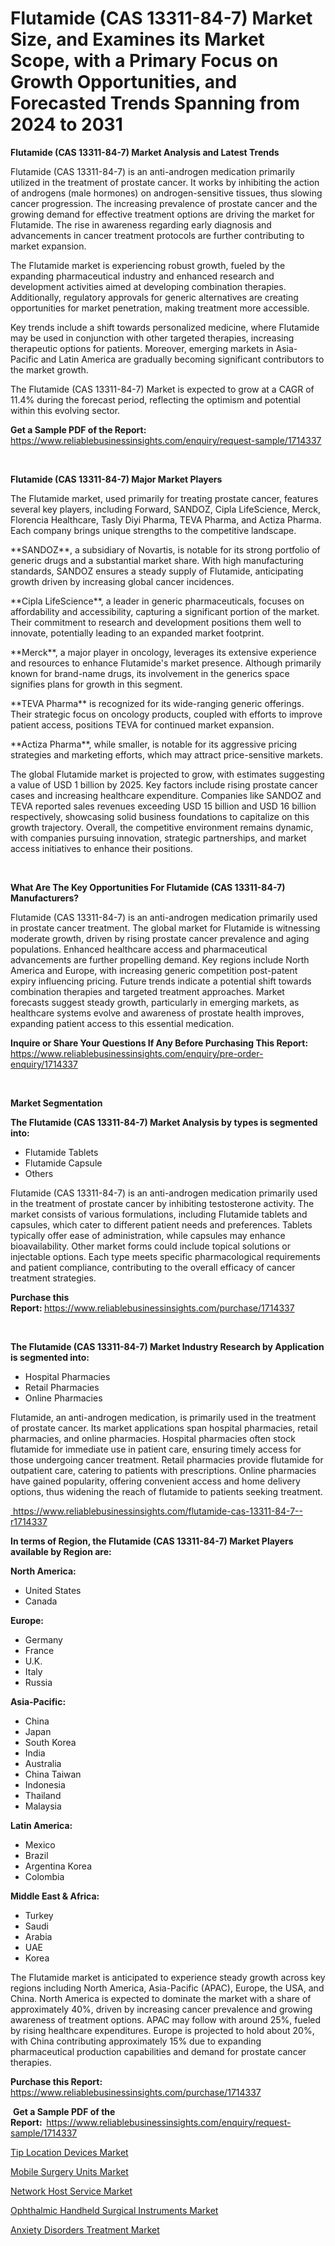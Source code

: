 <p><h1>Flutamide (CAS 13311-84-7) Market Size, and Examines its Market Scope, with a Primary Focus on Growth Opportunities, and Forecasted Trends Spanning from 2024 to 2031</h1></p><p><strong>Flutamide (CAS 13311-84-7) Market Analysis and Latest Trends</strong></p>
<p><p>Flutamide (CAS 13311-84-7) is an anti-androgen medication primarily utilized in the treatment of prostate cancer. It works by inhibiting the action of androgens (male hormones) on androgen-sensitive tissues, thus slowing cancer progression. The increasing prevalence of prostate cancer and the growing demand for effective treatment options are driving the market for Flutamide. The rise in awareness regarding early diagnosis and advancements in cancer treatment protocols are further contributing to market expansion.</p><p>The Flutamide market is experiencing robust growth, fueled by the expanding pharmaceutical industry and enhanced research and development activities aimed at developing combination therapies. Additionally, regulatory approvals for generic alternatives are creating opportunities for market penetration, making treatment more accessible. </p><p>Key trends include a shift towards personalized medicine, where Flutamide may be used in conjunction with other targeted therapies, increasing therapeutic options for patients. Moreover, emerging markets in Asia-Pacific and Latin America are gradually becoming significant contributors to the market growth.</p><p>The Flutamide (CAS 13311-84-7) Market is expected to grow at a CAGR of 11.4% during the forecast period, reflecting the optimism and potential within this evolving sector.</p></p>
<p><strong>Get a Sample PDF of the Report:&nbsp;</strong> <a href="https://www.reliablebusinessinsights.com/enquiry/request-sample/1714337?utm_campaign=1723&utm_medium=2&utm_source=Github&utm_content=ia&utm_term=22102024&utm_id=flutamide-cas-13311-84-7">https://www.reliablebusinessinsights.com/enquiry/request-sample/1714337</a></p>
<p>&nbsp;</p>
<p><strong>Flutamide (CAS 13311-84-7) Major Market Players</strong></p>
<p><p>The Flutamide market, used primarily for treating prostate cancer, features several key players, including Forward, SANDOZ, Cipla LifeScience, Merck, Florencia Healthcare, Tasly Diyi Pharma, TEVA Pharma, and Actiza Pharma. Each company brings unique strengths to the competitive landscape.</p><p>**SANDOZ**, a subsidiary of Novartis, is notable for its strong portfolio of generic drugs and a substantial market share. With high manufacturing standards, SANDOZ ensures a steady supply of Flutamide, anticipating growth driven by increasing global cancer incidences.</p><p>**Cipla LifeScience**, a leader in generic pharmaceuticals, focuses on affordability and accessibility, capturing a significant portion of the market. Their commitment to research and development positions them well to innovate, potentially leading to an expanded market footprint.</p><p>**Merck**, a major player in oncology, leverages its extensive experience and resources to enhance Flutamide's market presence. Although primarily known for brand-name drugs, its involvement in the generics space signifies plans for growth in this segment.</p><p>**TEVA Pharma** is recognized for its wide-ranging generic offerings. Their strategic focus on oncology products, coupled with efforts to improve patient access, positions TEVA for continued market expansion.</p><p>**Actiza Pharma**, while smaller, is notable for its aggressive pricing strategies and marketing efforts, which may attract price-sensitive markets.</p><p>The global Flutamide market is projected to grow, with estimates suggesting a value of USD 1 billion by 2025. Key factors include rising prostate cancer cases and increasing healthcare expenditure. Companies like SANDOZ and TEVA reported sales revenues exceeding USD 15 billion and USD 16 billion respectively, showcasing solid business foundations to capitalize on this growth trajectory. Overall, the competitive environment remains dynamic, with companies pursuing innovation, strategic partnerships, and market access initiatives to enhance their positions.</p></p>
<p>&nbsp;</p>
<p><strong>What Are The Key Opportunities For Flutamide (CAS 13311-84-7) Manufacturers?</strong></p>
<p><p>Flutamide (CAS 13311-84-7) is an anti-androgen medication primarily used in prostate cancer treatment. The global market for Flutamide is witnessing moderate growth, driven by rising prostate cancer prevalence and aging populations. Enhanced healthcare access and pharmaceutical advancements are further propelling demand. Key regions include North America and Europe, with increasing generic competition post-patent expiry influencing pricing. Future trends indicate a potential shift towards combination therapies and targeted treatment approaches. Market forecasts suggest steady growth, particularly in emerging markets, as healthcare systems evolve and awareness of prostate health improves, expanding patient access to this essential medication.</p></p>
<p><strong>Inquire or Share Your Questions If Any Before Purchasing This Report:</strong> <a href="https://www.reliablebusinessinsights.com/enquiry/pre-order-enquiry/1714337?utm_campaign=1723&utm_medium=2&utm_source=Github&utm_content=ia&utm_term=22102024&utm_id=flutamide-cas-13311-84-7">https://www.reliablebusinessinsights.com/enquiry/pre-order-enquiry/1714337</a></p>
<p>&nbsp;</p>
<p><strong>Market Segmentation</strong></p>
<p><strong>The Flutamide (CAS 13311-84-7) Market Analysis by types is segmented into:</strong></p>
<p><ul><li>Flutamide Tablets</li><li>Flutamide Capsule</li><li>Others</li></ul></p>
<p><p>Flutamide (CAS 13311-84-7) is an anti-androgen medication primarily used in the treatment of prostate cancer by inhibiting testosterone activity. The market consists of various formulations, including Flutamide tablets and capsules, which cater to different patient needs and preferences. Tablets typically offer ease of administration, while capsules may enhance bioavailability. Other market forms could include topical solutions or injectable options. Each type meets specific pharmacological requirements and patient compliance, contributing to the overall efficacy of cancer treatment strategies.</p></p>
<p><strong>Purchase this Report:&nbsp;</strong><a href="https://www.reliablebusinessinsights.com/purchase/1714337?utm_campaign=1723&utm_medium=2&utm_source=Github&utm_content=ia&utm_term=22102024&utm_id=flutamide-cas-13311-84-7">https://www.reliablebusinessinsights.com/purchase/1714337</a></p>
<p>&nbsp;</p>
<p><strong>The Flutamide (CAS 13311-84-7) Market Industry Research by Application is segmented into:</strong></p>
<p><ul><li>Hospital Pharmacies</li><li>Retail Pharmacies</li><li>Online Pharmacies</li></ul></p>
<p><p>Flutamide, an anti-androgen medication, is primarily used in the treatment of prostate cancer. Its market applications span hospital pharmacies, retail pharmacies, and online pharmacies. Hospital pharmacies often stock flutamide for immediate use in patient care, ensuring timely access for those undergoing cancer treatment. Retail pharmacies provide flutamide for outpatient care, catering to patients with prescriptions. Online pharmacies have gained popularity, offering convenient access and home delivery options, thus widening the reach of flutamide to patients seeking treatment.</p></p>
<p><a href="https://www.reliablebusinessinsights.com/flutamide-cas-13311-84-7--r1714337?utm_campaign=1723&utm_medium=2&utm_source=Github&utm_content=ia&utm_term=22102024&utm_id=flutamide-cas-13311-84-7">&nbsp;https://www.reliablebusinessinsights.com/flutamide-cas-13311-84-7--r1714337</a></p>
<p><strong>In terms of Region, the Flutamide (CAS 13311-84-7) Market Players available by Region are:</strong></p>
<p>
    <p> <strong> North America: </strong>
        <ul>
            <li>United States</li>
            <li>Canada</li>
        </ul>
        </p> 
    <p> <strong> Europe: </strong>
        <ul>
            <li>Germany</li>
            <li>France</li>
            <li>U.K.</li>
            <li>Italy</li>
            <li>Russia</li>
        </ul>
        </p> 
    <p> <strong> Asia-Pacific: </strong>
        <ul>
            <li>China</li>
            <li>Japan</li>
            <li>South Korea</li>
            <li>India</li>
            <li>Australia</li>
            <li>China Taiwan</li>
            <li>Indonesia</li>
            <li>Thailand</li>
            <li>Malaysia</li>
        </ul>
        </p> 
    <p> <strong> Latin America: </strong>
        <ul>
            <li>Mexico</li>
            <li>Brazil</li>
            <li>Argentina Korea</li>
            <li>Colombia</li>
        </ul>
        </p> 
    <p> <strong> Middle East & Africa: </strong>
        <ul>
            <li>Turkey</li>
            <li>Saudi</li>
            <li>Arabia</li>
            <li>UAE</li>
            <li>Korea</li>
        </ul>
    </p>
    </p>
<p><p>The Flutamide market is anticipated to experience steady growth across key regions including North America, Asia-Pacific (APAC), Europe, the USA, and China. North America is expected to dominate the market with a share of approximately 40%, driven by increasing cancer prevalence and growing awareness of treatment options. APAC may follow with around 25%, fueled by rising healthcare expenditures. Europe is projected to hold about 20%, with China contributing approximately 15% due to expanding pharmaceutical production capabilities and demand for prostate cancer therapies.</p></p>
<p><strong>Purchase this Report: </strong><a href="https://www.reliablebusinessinsights.com/purchase/1714337?utm_campaign=1723&utm_medium=2&utm_source=Github&utm_content=ia&utm_term=22102024&utm_id=flutamide-cas-13311-84-7">https://www.reliablebusinessinsights.com/purchase/1714337</a></p>
<p>&nbsp;<strong>Get a Sample PDF of the Report:&nbsp;&nbsp;</strong><a href="https://www.reliablebusinessinsights.com/enquiry/request-sample/1714337?utm_campaign=1723&utm_medium=2&utm_source=Github&utm_content=ia&utm_term=22102024&utm_id=flutamide-cas-13311-84-7">https://www.reliablebusinessinsights.com/enquiry/request-sample/1714337</a></p>
<p><strong></strong></p>
<p><p><a href="https://www.linkedin.com/pulse/tip-location-devices-market-global-regional-analysis-focus-nodnc?utm_campaign=1723&utm_medium=2&utm_source=Github&utm_content=ia&utm_term=22102024&utm_id=flutamide-cas-13311-84-7">Tip Location Devices Market</a></p><p><a href="https://www.linkedin.com/pulse/mobile-surgery-units-market-outlook-current-assessment-future-pghxf?utm_campaign=1723&utm_medium=2&utm_source=Github&utm_content=ia&utm_term=22102024&utm_id=flutamide-cas-13311-84-7">Mobile Surgery Units Market</a></p><p><a href="https://www.linkedin.com/pulse/network-host-service-sector-surge-114-growth-roadmap-2031-7fcif?utm_campaign=1723&utm_medium=2&utm_source=Github&utm_content=ia&utm_term=22102024&utm_id=flutamide-cas-13311-84-7">Network Host Service Market</a></p><p><a href="https://www.linkedin.com/pulse/future-ophthalmic-handheld-surgical-instruments-market-global-7rokf?utm_campaign=1723&utm_medium=2&utm_source=Github&utm_content=ia&utm_term=22102024&utm_id=flutamide-cas-13311-84-7">Ophthalmic Handheld Surgical Instruments Market</a></p><p><a href="https://www.linkedin.com/pulse/anxiety-disorders-treatment-market-regional-outlook-competition-mbrlf?utm_campaign=1723&utm_medium=2&utm_source=Github&utm_content=ia&utm_term=22102024&utm_id=flutamide-cas-13311-84-7">Anxiety Disorders Treatment Market</a></p></p>